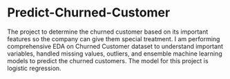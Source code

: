 # Predict-Churned-Customer

The project to determine the churned customer based on its important features so the company can give them special treatment. I am performing comprehensive EDA on Churned Customer dataset to understand important variables, handled missing values, outliers, and ensemble machine learning models to predict the churned customers. The model for this project is logistic regression.
